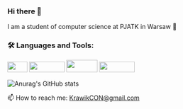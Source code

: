 ### Hi there 👋

I am a student of computer science at PJATK in Warsaw 🚀

### 🛠️ Languages and Tools:

<img src=https://user-images.githubusercontent.com/95720016/177397469-a744b511-b057-4c5c-ae81-037dc26013bb.png width="45" height="24" />  <img src=https://user-images.githubusercontent.com/95720016/177398132-2740f79b-2ead-439a-8c98-211254dda175.png width="80" height="24" /> <img src=https://user-images.githubusercontent.com/95720016/177398291-ad8c07ec-1fb1-4f53-bce3-f7ab119d56d8.png width="70" height="28" /> <img src=https://user-images.githubusercontent.com/95720016/177397008-c84f7540-5f0a-4136-bf3d-9ecff06f6af0.png width="80" height="24" />

![Anurag's GitHub stats](https://github-readme-stats.vercel.app/api?username=Krawik01&show_icons=true&theme=midnight-purple)

📫 How to reach me: KrawikCON@gmail.com
